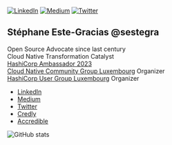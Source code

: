 [![LinkedIn](https://img.shields.io/badge/linkedin-%230077B5.svg?style=for-the-badge&logo=linkedin&logoColor=white)](https://linkedin.com/in/sestegra)
[![Medium](https://img.shields.io/badge/Medium-12100E?style=for-the-badge&logo=medium&logoColor=white)](https://medium.com/@sestegra)
[![Twitter](https://img.shields.io/badge/Twitter-%231DA1F2.svg?style=for-the-badge&logo=Twitter&logoColor=white)](https://twitter.com/@sestegra)

## Stéphane Este-Gracias @sestegra
Open Source Advocate since last century</br> 
Cloud Native Transformation Catalyst</br> 
[HashiCorp Ambassador 2023](https://www.credly.com/badges/725d095c-a768-43a5-92b3-108b0e631e05)</br> 
[Cloud Native Community Group Luxembourg](https://community.cncf.io/luxembourg/) Organizer</br> 
[HashiCorp User Group Luxembourg](https://www.meetup.com/luxembourg-hashicorp-user-group/) Organizer</br> 

* [LinkedIn](https://linkedin.com/in/sestegra)
* [Medium](https://medium.com/@sestegra)
* [Twitter](https://twitter.com/sestegra)
* [Credly](https://www.credly.com/users/stephane-este-gracias) 
* [Accredible](https://credential.net/profile/stephane-este-gracias/wallet)

![GitHub stats](https://github-readme-stats.vercel.app/api?username=sestegra&show_icons=true&theme=highcontrast)
